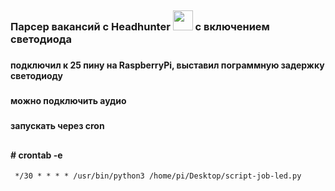 ## <h3>Парсер вакансий с Headhunter <img src="https://i.hh.ru/logos/svg/hh.ru__min_.svg" height="32"/> с включением светодиода<h3>

### <h4>подключил к 25 пину на RaspberryPi, выставил пограммную задержку светодиоду</h4>
### <h4>можно подключить аудио</h4>
### <h4>запускать через cron</h4>
## <h4># crontab -e</h4>
     */30 * * * * /usr/bin/python3 /home/pi/Desktop/script-job-led.py
